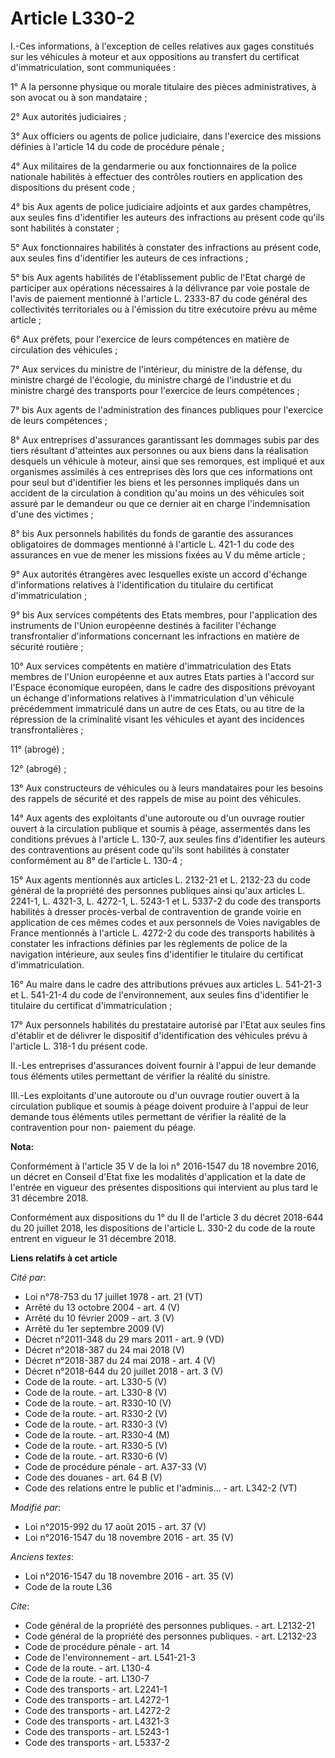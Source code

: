 # Article L330-2

I.-Ces informations, à l'exception de celles relatives aux gages constitués sur les véhicules à moteur et aux oppositions au
transfert du certificat d'immatriculation, sont communiquées :

1° A la personne physique ou morale titulaire des pièces administratives, à son avocat ou à son mandataire ;

2° Aux autorités judiciaires ;

3° Aux officiers ou agents de police judiciaire, dans l'exercice des missions définies à l'article 14 du code de procédure
pénale ;

4° Aux militaires de la gendarmerie ou aux fonctionnaires de la police nationale habilités à effectuer des contrôles routiers
en application des dispositions du présent code ;

4° bis Aux agents de police judiciaire adjoints et aux gardes champêtres, aux seules fins d'identifier les auteurs des
infractions au présent code qu'ils sont habilités à constater ;

5° Aux fonctionnaires habilités à constater des infractions au présent code, aux seules fins d'identifier les auteurs de ces
infractions ;

5° bis Aux agents habilités de l'établissement public de l'Etat chargé de participer aux opérations nécessaires à la
délivrance par voie postale de l'avis de paiement mentionné à l'article L. 2333-87 du code général des collectivités
territoriales ou à l'émission du titre exécutoire prévu au même article ;

6° Aux préfets, pour l'exercice de leurs compétences en matière de circulation des véhicules ;

7° Aux services du ministre de l'intérieur, du ministre de la défense, du ministre chargé de l'écologie, du ministre chargé
de l'industrie et du ministre chargé des transports pour l'exercice de leurs compétences ;

7° bis Aux agents de l'administration des finances publiques pour l'exercice de leurs compétences ;

8° Aux entreprises d'assurances garantissant les dommages subis par des tiers résultant d'atteintes aux personnes ou aux
biens dans la réalisation desquels un véhicule à moteur, ainsi que ses remorques, est impliqué et aux organismes assimilés à
ces entreprises dès lors que ces informations ont pour seul but d'identifier les biens et les personnes impliqués dans un
accident de la circulation à condition qu'au moins un des véhicules soit assuré par le demandeur ou que ce dernier ait en
charge l'indemnisation d'une des victimes ;

8° bis Aux personnels habilités du fonds de garantie des assurances obligatoires de dommages mentionné à l'article L. 421-1
du code des assurances en vue de mener les missions fixées au V du même article ;

9° Aux autorités étrangères avec lesquelles existe un accord d'échange d'informations relatives à l'identification du
titulaire du certificat d'immatriculation ;

9° bis Aux services compétents des Etats membres, pour l'application des instruments de l'Union européenne destinés à
faciliter l'échange transfrontalier d'informations concernant les infractions en matière de sécurité routière ;

10° Aux services compétents en matière d'immatriculation des Etats membres de l'Union européenne et aux autres Etats parties
à l'accord sur l'Espace économique européen, dans le cadre des dispositions prévoyant un échange d'informations relatives à
l'immatriculation d'un véhicule précédemment immatriculé dans un autre de ces Etats, ou au titre de la répression de la
criminalité visant les véhicules et ayant des incidences transfrontalières ;

11° (abrogé) ;

12° (abrogé) ;

13° Aux constructeurs de véhicules ou à leurs mandataires pour les besoins des rappels de sécurité et des rappels de mise au
point des véhicules.

14° Aux agents des exploitants d'une autoroute ou d'un ouvrage routier ouvert à la circulation publique et soumis à péage,
assermentés dans les conditions prévues à l'article L. 130-7, aux seules fins d'identifier les auteurs des contraventions au
présent code qu'ils sont habilités à constater conformément au 8° de l'article L. 130-4 ;

15° Aux agents mentionnés aux articles L. 2132-21 et L. 2132-23 du code général de la propriété des personnes publiques ainsi
qu'aux articles L. 2241-1, L. 4321-3, L. 4272-1, 
L. 5243-1 et L. 5337-2 du code des transports habilités à dresser procès-verbal de contravention de grande voirie en
application de ces mêmes codes et aux personnels de Voies navigables de France mentionnés à l'article L. 4272-2 du code des
transports habilités à constater les infractions définies par les règlements de police de la navigation intérieure, aux
seules fins d'identifier le titulaire du certificat d'immatriculation.

16° Au maire dans le cadre des attributions prévues aux articles L. 541-21-3 et L. 541-21-4 du code de l'environnement, aux
seules fins d'identifier le titulaire du certificat d'immatriculation ;

17° Aux personnels habilités du prestataire autorisé par l'Etat aux seules fins d'établir et de délivrer le dispositif
d'identification des véhicules prévu à l'article L. 318-1 du présent code.

II.-Les entreprises d'assurances doivent fournir à l'appui de leur demande tous éléments utiles permettant de vérifier la
réalité du sinistre.

III.-Les exploitants d'une autoroute ou d'un ouvrage routier ouvert à la circulation publique et soumis à péage doivent
produire à l'appui de leur demande tous éléments utiles permettant de vérifier la réalité de la contravention pour non-
paiement du péage.

**Nota:**

Conformément à l'article 35 V de la loi n° 2016-1547 du 18 novembre 2016, un décret en Conseil d'Etat fixe les modalités
d'application et la date de l'entrée en vigueur des présentes dispositions qui intervient au plus tard le 31 décembre 2018.

Conformément aux dispositions du 1° du II de l'article 3 du décret 2018-644 du 20 juillet 2018, les dispositions de l'article
L. 330-2 du code de la route entrent en vigueur le 31 décembre 2018.

**Liens relatifs à cet article**

_Cité par_:

  - Loi n°78-753 du 17 juillet 1978 - art. 21 (VT)
  - Arrêté du 13 octobre 2004 - art. 4 (V)
  - Arrêté du 10 février 2009 - art. 3 (V)
  - Arrêté du 1er septembre 2009 (V)
  - Décret n°2011-348 du 29 mars 2011 - art. 9 (VD)
  - Décret n°2018-387 du 24 mai 2018 (V)
  - Décret n°2018-387 du 24 mai 2018 - art. 4 (V)
  - Décret n°2018-644 du 20 juillet 2018 - art. 3 (V)
  - Code de la route. - art. L330-5 (V)
  - Code de la route. - art. L330-8 (V)
  - Code de la route. - art. R330-10 (V)
  - Code de la route. - art. R330-2 (V)
  - Code de la route. - art. R330-3 (V)
  - Code de la route. - art. R330-4 (M)
  - Code de la route. - art. R330-5 (V)
  - Code de la route. - art. R330-6 (V)
  - Code de procédure pénale - art. A37-33 (V)
  - Code des douanes - art. 64 B (V)
  - Code des relations entre le public et l'adminis... - art. L342-2 (VT)

_Modifié par_:

  - Loi n°2015-992 du 17 août 2015 - art. 37 (V)
  - Loi n°2016-1547 du 18 novembre 2016 - art. 35 (V)

_Anciens textes_:

  - Loi n°2016-1547 du 18 novembre 2016 - art. 35 (V)
  - Code de la route L36

_Cite_:

  - Code général de la propriété des personnes publiques. - art. L2132-21
  - Code général de la propriété des personnes publiques. - art. L2132-23
  - Code de procédure pénale - art. 14
  - Code de l'environnement - art. L541-21-3
  - Code de la route. - art. L130-4
  - Code de la route. - art. L130-7
  - Code des transports - art. L2241-1
  - Code des transports - art. L4272-1
  - Code des transports - art. L4272-2
  - Code des transports - art. L4321-3
  - Code des transports - art. L5243-1
  - Code des transports - art. L5337-2
